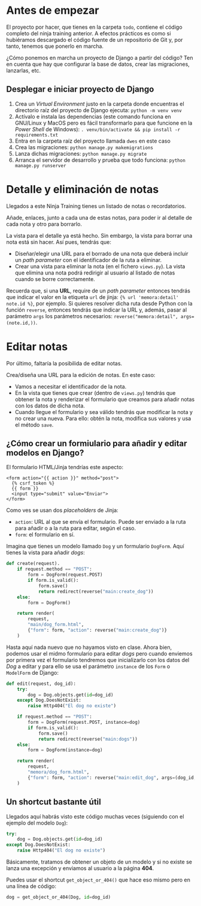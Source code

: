 # Antes de empezar
El proyecto por hacer, que tienes en la carpeta `todo`, contiene el código completo del ninja training anterior. A efectos prácticos es como si hubiéramos descargado el código fuente de un repositorio de Git y, por tanto, tenemos que ponerlo en marcha.

¿Cómo ponemos en marcha un proyecto de Django a partir del código? Ten en cuenta que hay que configurar la base de datos, crear las migraciones, lanzarlas, etc.

## Desplegar e iniciar proyecto de Django
1. Crea un *Virtual Environment* justo en la carpeta donde encuentras el directorio raíz del proyecto de Django ejecuta: `python -m venv venv`
2. Actívalo e instala las dependencias (este comando funciona en GNU/Linux y MacOS pero es fácil transformarlo para que funcione en la *Power Shell* de Windows): `. venv/bin/activate && pip install -r requirements.txt`
3. Entra en la carpeta raíz del proyecto llamada `dwes` en este caso
3. Crea las migraciones: `python manage.py makemigrations`
4. Lanza dichas migraciones: `python manage.py migrate`
5. Arranca el servidor de desarrollo y prueba que todo funciona: `python manage.py runserver`

# Detalle y eliminación de notas
Llegados a este Ninja Training tienes un listado de notas o recordatorios.

Añade, enlaces, junto a cada una de estas notas, para poder ir al detalle de cada nota y otro para borrarlo.

La vista para el detalle ya está hecho. Sin embargo, la vista para borrar una nota está sin hacer. Así pues, tendrás que:

- Diseñar/elegir una URL para el borrado de una nota que deberá incluir un *path parameter* con el identificador de la ruta a eliminar.
- Crear una vista para eliminar la nota (en el fichero `views.py`). La vista que elimina una nota podrá redirigir al usuario al listado de notas cuando se borre correctamente.

Recuerda que, si una **URL**, require de un *path parameter* entonces tendrás que indicar el valor en la etiqueta `url` de jinja: `{% url 'memora:detail' note.id %}`, por ejemplo. Si quieres resolver dicha ruta desde Python con la función `reverse`, entonces tendrás que indicar la URL y, además, pasar al parámetro `args` los parámetros necesarios: `reverse("memora:detail", args=(note.id,))`.

# Editar notas
Por último, faltaría la posibilida de editar notas.

Crea/diseña una URL para la edición de notas. En este caso:

- Vamos a necesitar el identificador de la nota.
- En la vista que tienes que crear (dentro de `views.py`) tendrás que obtener la nota y renderizar el formulario que creamos para añadir notas con los datos de dicha nota.
- Cuando llegue el formulario y sea válido tendrás que modificar la nota y no crear una nueva. Para ello: obtén la nota, modifica sus valores y usa el método `save`.

## ¿Cómo crear un formiulario para añadir y editar modelos en Django?
El formulario HTML/Jinja tendrías este aspecto:

``` html+django
<form action="{{ action }}" method="post">
  {% csrf_token %}
  {{ form }}
  <input type="submit" value="Enviar">
</form>
```

Como ves se usan dos *placeholders* de Jinja:

- `action`: URL al que se envía el formulario. Puede ser enviado a la ruta para añadir o a la ruta para editar, según el caso.
- `form`: el formulario en sí.

Imagina que tienes un modelo llamado `Dog` y un formulario `DogForm`. Aquí tienes la vista para añadir *dogs*:

``` python
def create(request).
    if request.method == "POST":
        form = DogForm(request.POST)
        if form.is_valid():
            form.save()
            return redirect(reverse("main:create_dog"))
    else:
        form = DogForm()

    return render(
        request,
        "main/dog_form.html",
        {"form": form, "action": reverse("main:create_dog")}
    )
```

Hasta aquí nada nuevo que no hayamos visto en clase. Ahora bien, podemos usar el midmo formulario para editar *dogs* pero cuando enviemos por primera vez el formulario tendremos que inicializarlo con los datos del *Dog* a editar y para ello se usa el parámetro `instance` de los `Form` o `ModelForm` de Django:

``` python
def edit(request, dog_id):
    try:
        dog = Dog.objects.get(id=dog_id)
    except Dog.DoesNotExist:
        raise Http404("El dog no existe")

    if request.method == "POST":
        form = DogForm(request.POST, instance=dog)
        if form.is_valid():
            form.save()
            return redirect(reverse("main:dogs"))
    else:
        form = DogForm(instance=dog)

    return render(
        request,
        "memora/dog_form.html",
        {"form": form, "action": reverse("main:edit_dog", args=(dog_id,))}
    )
```

## Un shortcut bastante útil
Llegados aquí habrás visto este código muchas veces (siguiendo con el ejemplo del modelo `Dog`):

``` python
try:
    dog = Dog.objects.get(id=dog_id)
except Dog.DoesNotExist:
    raise Http404("El dog no existe")
```

Básicamente, tratamos de obtener un objeto de un modelo y si no existe se lanza una excepción y enviamos al usuario a la página **404**.

Puedes usar el shortcut `get_object_or_404()` que hace eso mismo pero en una línea de código:

``` python
dog = get_object_or_404(Dog, id=dog_id)
```
